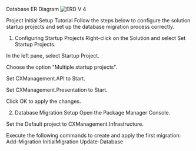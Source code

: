 Database ER Diagram 
![ERD V 4](https://github.com/user-attachments/assets/924960eb-e3c8-46fc-8547-9a6a223430ad)

Project Initial Setup Tutorial
Follow the steps below to configure the solution startup projects and set up the database migration process correctly.

1. Configuring Startup Projects
Right-click on the Solution and select Set Startup Projects.

In the left pane, select Startup Project.

Choose the option "Multiple startup projects".

Set CXManagement.API to Start.

Set CXManagement.Presentation to Start.

Click OK to apply the changes.

2. Database Migration Setup
Open the Package Manager Console.

Set the Default project to CXManagement.Infrastructure.

Execute the following commands to create and apply the first migration:
        Add-Migration InitialMigration
        Update-Database
